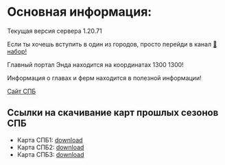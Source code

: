 # Основная информация:

Текущая версия сервера 1.20.71

Если ты хочешь вступить в один из городов, просто перейди в канал [⁠⁠🏢набор!](https://discord.com/channels/719906983268057110/829042005236645900)

Главный портал Энда находится на координатах 1300 1300!

Информация о главах и ферм находится в полезной информации!

[Сайт СПБ](https://spworlds.ru/)

## Ссылки на скачивание карт прошлых сезонов СПБ
- Карта СПБ1: [download](https://drive.google.com/file/d/1VL3OyLh1ENTf2OOTg68-KCzQVMhugH6A/view) 
- Карта СПБ2: [download](https://drive.google.com/file/d/1AyHRC3wtmZKoL6nLpJRkMGpY9TVcvhJ-/view)
- Карта СПБ3: [download](https://www.google.com/url?sa=t&source=web&rct=j&opi=89978449&url=https://www.youtube.com/watch%3Fv%3DdQw4w9WgXcQ&ved=2ahUKEwi4grKWtJmGAxVhevEDHX32DFMQwqsBegQICxAG&usg=AOvVaw0aHtehaphMhOCAkCydRLZU)